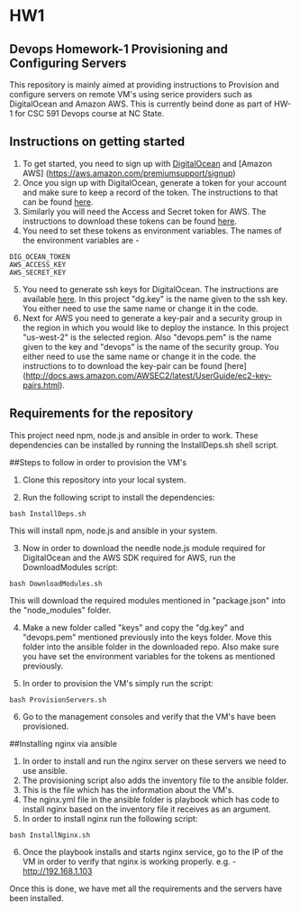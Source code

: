 # HW1
## Devops Homework-1 Provisioning and Configuring Servers

This repository is mainly aimed at providing instructions to Provision and configure servers on remote VM's using serice providers such as DigitalOcean and Amazon AWS. This is currently beind done as part of HW-1 for CSC 591 Devops course at NC State. 

## Instructions on getting started
1. To get started, you need to sign up with [DigitalOcean](https://cloud.digitalocean.com/registrations/new) and [Amazon AWS] (https://aws.amazon.com/premiumsupport/signup) 
2. Once you sign up with DigitalOcean, generate a token for your account and make sure to keep a record of the token. The instructions to that can be found [here](https://www.digitalocean.com/community/tutorials/how-to-use-the-digitalocean-api-v2).
3. Similarly you will need the Access and Secret token for AWS. The instructions to download these tokens can be found [here](http://docs.aws.amazon.com/IAM/latest/UserGuide/id_credentials_temp.html).
4. You need to set these tokens as environment variables. The names of the environment variables are - 
```
DIG_OCEAN_TOKEN
AWS_ACCESS_KEY
AWS_SECRET_KEY
```
5. You need to generate ssh keys for DigitalOcean. The instructions are available [here](https://www.digitalocean.com/community/tutorials/how-to-use-ssh-keys-with-digitalocean-droplets). In this project "dg.key" is the name given to the ssh key. You either need to use the same name or change it in the code.
6. Next for AWS you need to generate a key-pair and a security group in the region in which you would like to deploy the instance. In this project "us-west-2" is the selected region. Also "devops.pem" is the name given to the key and "devops" is the name of the security group. You either need to use the same name or change it in the code. the instructions to to download the key-pair can be found [here] (http://docs.aws.amazon.com/AWSEC2/latest/UserGuide/ec2-key-pairs.html).


## Requirements for the repository
This project need npm, node.js and ansible in order to work. These dependencies can be installed by running the InstallDeps.sh shell script. 

##Steps to follow in order to provision the VM's
1. Clone this repository into your local system.

2. Run the following script to install the dependencies:
```
bash InstallDeps.sh
```
This will install npm, node.js and ansible in your system. 

3. Now in order to download the needle node.js module required for DigitalOcean and the AWS SDK required for AWS, run the DownloadModules script:
```
bash DownloadModules.sh
```
This will download the required modules mentioned in "package.json" into the "node_modules" folder.

4. Make a new folder called "keys" and copy the "dg.key" and "devops.pem" mentioned previously into the keys folder. Move this folder into the ansible folder in the downloaded repo. Also make sure you have set the environment variables for the tokens as mentioned previously.

5. In order to provision the VM's simply run the script:
```
bash ProvisionServers.sh
```

6. Go to the management consoles and verify that the VM's have been provisioned.

##Installing nginx via ansible
1. In order to install and run the nginx server on these servers we need to use ansible.
2. The provisioning script also adds the inventory file to the ansible folder. 
3. This is the file which has the information about the VM's. 
4. The nginx.yml file in the ansible folder is playbook which has code to install nginx based on the inventory file it receives as an argument. 
5. In order to install nginx run the following script:
```
bash InstallNginx.sh
```
6. Once the playbook installs and starts nginx service, go to the IP of the VM in order to verify that nginx is working properly. e.g. - http://192.168.1.103

Once this is done, we have met all the requirements and the servers have been installed.
